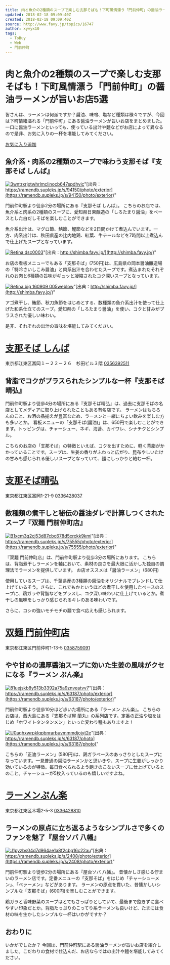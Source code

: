 ```yaml
---
title: 肉と魚介の2種類のスープで楽しむ支那そばも！下町風情漂う「門前仲町」の醤油ラーメンが旨いお店5選
updated: 2018-02-18 09:09:40Z
created: 2018-02-18 09:09:40Z
source: http://www.favy.jp/topics/16747
author: xyvyx10
tags:
  - ToBuy
  - Web
  - 門前仲町
---
```


# 肉と魚介の2種類のスープで楽しむ支那そばも！下町風情漂う「門前仲町」の醤油ラーメンが旨いお店5選

皆さんは、ラーメンは何派ですか？醤油、味噌、塩など種類は様々ですが、今回は下町情緒溢れる「門前仲町」にある醤油ラーメンが旨いお店をまとめました。一口に醤油ラーメンといっても、使っている出汁や麺などがお店によって異なるので是非、お気に入りの一杯を堪能してみてください。

[お気に入り追加](http://www.favy.jp/topics/16747#modal)

## 魚介系・肉系の2種類のスープで味わう支那そば『支那そば しんば』

[![3wntrxrjxtwhrlmclinocb647spdhvic](../_resources/3WNTrXrjXTwHRLMclinOcb647SpdHVIC.jpg)](https://ramendb.supleks.jp/s/94150/photo/exterior)"[出典：https://ramendb.supleks.jp/s/94150/photo/exterior](https://ramendb.supleks.jp/s/94150/photo/exterior)"

門前仲町駅より徒歩2分の場所にある『支那そば しんば』。
こちらのお店では、魚介系と肉系の2種類のスープに、愛知県日東醸造の「しろたまり醤油」をベースとした白だしそばを楽しむことができます。

魚介系出汁は、マグロ節、鯖節、鰹節などを2日間かけて煮込んでいます。一方、肉系出汁は、秋田県産の比内地鶏、紅葉、牛テールなどを7時間以上煮込んで仕上げたスープとなっています。

[![Retina  dsc0003](../_resources/retina__DSC0003.JPG.jpg)](http://shimba.favy.jp/)"[出典：http://shimba.favy.jp/](http://shimba.favy.jp/)"

お店の看板メニューでもある「支那そば」(750円)は、広島県の岡本醤油醸造場の「特吟さいしこみ醤油」と肉系出汁を合わせたスープです。煮込まれたそれぞれのお肉と6種類の旨味がギュッと凝縮されたコク深いスープとなっています。

[![Retina big 160909 005weblow](../_resources/retina_big_160909_005webLOW.jpg)](http://shimba.favy.jp/)"[出典：http://shimba.favy.jp/](http://shimba.favy.jp/)"

アゴ煮干し、鮪節、秋刀魚節をはじめとする、数種類の魚介系出汁を使って仕上げた和系仕立てのスープ。愛知県の「しろたまり醤油」を使い、コクと甘みがプラスされた優しい味わい。

是非、それぞれの出汁の旨味を堪能してみてください。

# [支那そば しんば](http://www.favy.jp/shops/253180?tat=shop_master&tid=16747)

東京都江東区冨岡１－２２－２６　杉田ビル３階
[0356392511]()

## 背脂でコクがプラスられたシンプルな一杯『支那そば晴弘』

門前仲町駅より徒歩4分の場所にある『支那そば晴弘』は、過去に支那そばの名店としてメディアに取り上げられたこともある有名店です。
ラーメンはもちろんのこと、お酒の品揃えが豊富なため、ラーメンと一緒にちょい飲みを楽しむ方も多いとか。
看板メニューの「支那そば(醤油)」は、650円で楽しむことができます。トッピングは、チャーシュー、ネギ、海苔、カイワレ、シナチクとシンプル。

こちらのお店の「支那そば」の特徴といえば、コクを出すために、軽く背脂がかかっていることです。スープは、生姜の香りがふわっと広がり、昆布やしいたけの甘みも感じられる優しいスープとなっていて、麺にしっかりと絡む一杯。

# [支那そば晴弘](http://www.favy.jp/shops/253668?tat=shop_master&tid=16747)

東京都江東区富岡1-21-9
[0336428037]()

## 数種類の煮干しと秘伝の醤油ダレで計算しつくされたスープ『双麺 門前仲町店』

[![B1xcm3q2cj53d87cbc678d5crckk9kmi](../_resources/B1xcm3q2CJ53d87cbc678d5crckk9kmi.jpg)](https://ramendb.supleks.jp/s/75555/photo/exterior)"[出典：https://ramendb.supleks.jp/s/75555/photo/exterior](https://ramendb.supleks.jp/s/75555/photo/exterior)"

『双麺 門前仲町店』は、門前仲町駅より徒歩3分の場所にあります。
こちらは、背脂煮干しラーメンを軸において、素材の良さを最大限に活かした独自の調理法でラーメンを提供しています。
お店オススメは「醤油ラーメン」(680円)

使用しているスープは、千葉県産の3種類の醤油をオリジナルでブレンドして仕上げているそう。さらに、これでもかというほどの煮干しを使用したベースのスープに、鶏ガラや背脂などをプラスし、コク深い味わいに仕上げているとか。煮干しの風味をしっかり感じられるキレのある味わいです。

さらに、コシの強いモチモチの麺で食べ応えも感じられます。

# [双麺 門前仲町店](http://www.favy.jp/shops/242398?tat=shop_master&tid=16747)

東京都江東区門前仲町1-13-5
[0358759091]()

## やや甘めの濃厚醬油スープに効いた生姜の風味がクセになる『ラーメン ぷん楽』

[![81uejskb8y513b3392a75a9znveatvv7](../_resources/81uejsKb8Y513b3392a75a9zNvEAtVv7.jpg)](https://ramendb.supleks.jp/s/63187/photo/exterior)"[出典：https://ramendb.supleks.jp/s/63187/photo/exterior](https://ramendb.supleks.jp/s/63187/photo/exterior)"

門前仲町駅より徒歩10分ほど歩いた場所にある『ラーメン ぷん楽』。
こちらのお店は、西大島にある『支那そば屋 蘭丸』の系列店です。定番の正油や塩をはじめ「ホワイトタンタンメン」といった変わり種もありますよ！

[![U0aqhxwrpklqpbnrarbuvmmmdjojyt2e](../_resources/u0aQHxWrpKlqPbNrARBUvMmMdJojyT2E.jpg)](https://ramendb.supleks.jp/s/63187/photo)"[出典：https://ramendb.supleks.jp/s/63187/photo](https://ramendb.supleks.jp/s/63187/photo)"

こちらの「正油ラーメン」(580円)は、鶏ガラベースのあっさりとしたスープになっています。一見普通の醤油ラーメンかと思いきや、スープに生姜がしっかり効いているのが特徴。毎日食べられるよう飽きのこないスープに仕上げているとのこと。チャーシューが5枚入っているのも嬉しいですよね。

# [ラーメンぷん楽](http://www.favy.jp/shops/98119?tat=shop_master&tid=16747)

東京都江東区木場2-5-3
[0336428810]()

## ラーメンの原点に立ち返るようなシンプルさで多くのファンを魅了『屋台ソバ 八幡』

[![J1pyzbs04d7d964ae1a8f2cbg16c22au](../_resources/J1pYZbs04d7d964ae1a8f2cBg16C22Au.jpg)](https://ramendb.supleks.jp/s/2408/photo/exterior)"[出典：https://ramendb.supleks.jp/s/2408/photo/exterior](https://ramendb.supleks.jp/s/2408/photo/exterior)"

門前仲町駅より徒歩2分の場所にある『屋台ソバ 八幡』。
昔懐かしさ感じる佇まいのラーメン店です。定番メニューの「支那そば」をはじめ「チャーシューメン」、「ペァーメン」などがあります。
ラーメンの原点を貫いた、昔懐かしいシンプルな「支那そば」(600円)を楽しむことができます。

鶏ガラと香味野菜のスープはとてもさっぱりとしていて、最後まで飽きずに食べやすい印象だとか。背脂たっぷりのこってり系ラーメンも良いけど、たまには食材の味を生かしたシンプルな一杯はいかがですか？

## おわりに

いかがでしたか？
今回は、門前仲町駅にある醤油ラーメンが旨いお店を紹介しました。こだわりの食材で仕込んだ、お店ならではの出汁や麺を堪能してみてください。